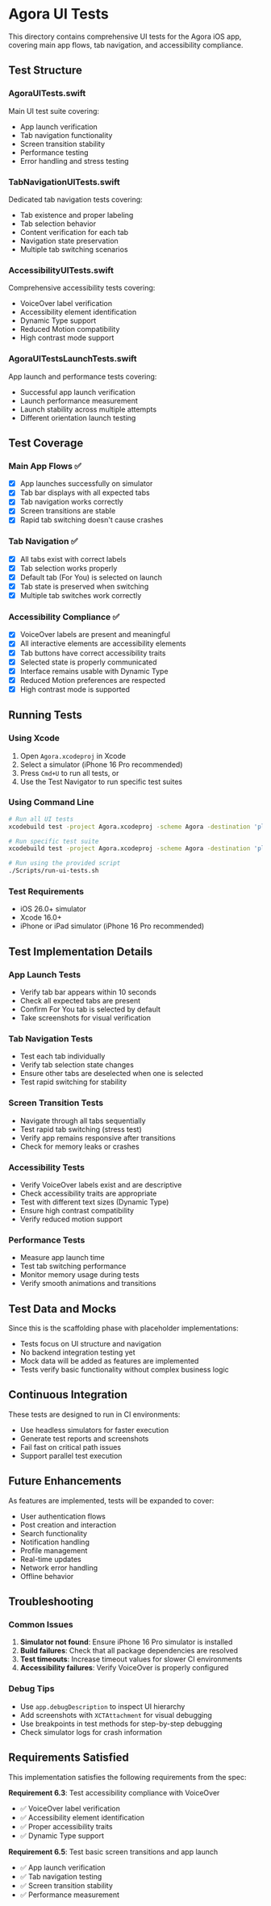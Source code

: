 # Agora UI Tests

This directory contains comprehensive UI tests for the Agora iOS app, covering main app flows, tab navigation, and accessibility compliance.

## Test Structure

### AgoraUITests.swift
Main UI test suite covering:
- App launch verification
- Tab navigation functionality
- Screen transition stability
- Performance testing
- Error handling and stress testing

### TabNavigationUITests.swift
Dedicated tab navigation tests covering:
- Tab existence and proper labeling
- Tab selection behavior
- Content verification for each tab
- Navigation state preservation
- Multiple tab switching scenarios

### AccessibilityUITests.swift
Comprehensive accessibility tests covering:
- VoiceOver label verification
- Accessibility element identification
- Dynamic Type support
- Reduced Motion compatibility
- High contrast mode support

### AgoraUITestsLaunchTests.swift
App launch and performance tests covering:
- Successful app launch verification
- Launch performance measurement
- Launch stability across multiple attempts
- Different orientation launch testing

## Test Coverage

### Main App Flows ✅
- [x] App launches successfully on simulator
- [x] Tab bar displays with all expected tabs
- [x] Tab navigation works correctly
- [x] Screen transitions are stable
- [x] Rapid tab switching doesn't cause crashes

### Tab Navigation ✅
- [x] All tabs exist with correct labels
- [x] Tab selection works properly
- [x] Default tab (For You) is selected on launch
- [x] Tab state is preserved when switching
- [x] Multiple tab switches work correctly

### Accessibility Compliance ✅
- [x] VoiceOver labels are present and meaningful
- [x] All interactive elements are accessibility elements
- [x] Tab buttons have correct accessibility traits
- [x] Selected state is properly communicated
- [x] Interface remains usable with Dynamic Type
- [x] Reduced Motion preferences are respected
- [x] High contrast mode is supported

## Running Tests

### Using Xcode
1. Open `Agora.xcodeproj` in Xcode
2. Select a simulator (iPhone 16 Pro recommended)
3. Press `Cmd+U` to run all tests, or
4. Use the Test Navigator to run specific test suites

### Using Command Line
```bash
# Run all UI tests
xcodebuild test -project Agora.xcodeproj -scheme Agora -destination 'platform=iOS Simulator,name=iPhone 16 Pro'

# Run specific test suite
xcodebuild test -project Agora.xcodeproj -scheme Agora -destination 'platform=iOS Simulator,name=iPhone 16 Pro' -only-testing:AgoraUITests

# Run using the provided script
./Scripts/run-ui-tests.sh
```

### Test Requirements
- iOS 26.0+ simulator
- Xcode 16.0+
- iPhone or iPad simulator (iPhone 16 Pro recommended)

## Test Implementation Details

### App Launch Tests
- Verify tab bar appears within 10 seconds
- Check all expected tabs are present
- Confirm For You tab is selected by default
- Take screenshots for visual verification

### Tab Navigation Tests
- Test each tab individually
- Verify tab selection state changes
- Ensure other tabs are deselected when one is selected
- Test rapid switching for stability

### Screen Transition Tests
- Navigate through all tabs sequentially
- Test rapid tab switching (stress test)
- Verify app remains responsive after transitions
- Check for memory leaks or crashes

### Accessibility Tests
- Verify VoiceOver labels exist and are descriptive
- Check accessibility traits are appropriate
- Test with different text sizes (Dynamic Type)
- Ensure high contrast compatibility
- Verify reduced motion support

### Performance Tests
- Measure app launch time
- Test tab switching performance
- Monitor memory usage during tests
- Verify smooth animations and transitions

## Test Data and Mocks

Since this is the scaffolding phase with placeholder implementations:
- Tests focus on UI structure and navigation
- No backend integration testing yet
- Mock data will be added as features are implemented
- Tests verify basic functionality without complex business logic

## Continuous Integration

These tests are designed to run in CI environments:
- Use headless simulators for faster execution
- Generate test reports and screenshots
- Fail fast on critical path issues
- Support parallel test execution

## Future Enhancements

As features are implemented, tests will be expanded to cover:
- User authentication flows
- Post creation and interaction
- Search functionality
- Notification handling
- Profile management
- Real-time updates
- Network error handling
- Offline behavior

## Troubleshooting

### Common Issues
1. **Simulator not found**: Ensure iPhone 16 Pro simulator is installed
2. **Build failures**: Check that all package dependencies are resolved
3. **Test timeouts**: Increase timeout values for slower CI environments
4. **Accessibility failures**: Verify VoiceOver is properly configured

### Debug Tips
- Use `app.debugDescription` to inspect UI hierarchy
- Add screenshots with `XCTAttachment` for visual debugging
- Use breakpoints in test methods for step-by-step debugging
- Check simulator logs for crash information

## Requirements Satisfied

This implementation satisfies the following requirements from the spec:

**Requirement 6.3**: Test accessibility compliance with VoiceOver
- ✅ VoiceOver label verification
- ✅ Accessibility element identification
- ✅ Proper accessibility traits
- ✅ Dynamic Type support

**Requirement 6.5**: Test basic screen transitions and app launch
- ✅ App launch verification
- ✅ Tab navigation testing
- ✅ Screen transition stability
- ✅ Performance measurement